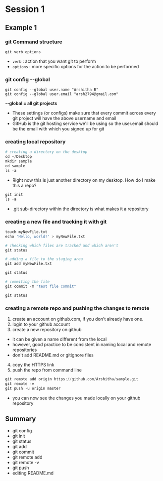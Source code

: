 # Session 1

## Example 1

### git Command structure
`git verb options`

* `verb` : action that you want git to perform
* `options` : more specific options for the action to be performed

### git config --global

``` 
git config --global user.name "Arshitha B" 
git config --global user.email "arsh2794@gmail.com"
```

**--global = all git projects**

* These settings (or configs) make sure that every commit across every git project will have the above username and email
* GitHub is the git hosting service we'll be using so the user.email should be the email with which you signed up for git

### creating local repository
```python
# creating a directory on the desktop
cd ~/Desktop 
mkdir sample
cd sample
ls -a
```
* Right now this is just another directory on my desktop. How do I make this a repo?

```python
git init 
ls -a 
```

* .git sub-directory within the directory is what makes it a repository 

### creating a new file and tracking it with git
```python
touch myNewFile.txt 
echo 'Hello, world!' > myNewFile.txt

# checking which files are tracked and which aren't
git status 

# adding a file to the staging area 
git add myNewFile.txt 

git status 

# commiting the file 
git commit -m "test file commit" 

git status 
```

### creating a remote repo and pushing the changes to remote
1. create an account on github.com, if you don't already have one. 
2. login to your github account 
3. create a new repository on github
* it can be given a name different from the local 
* however, good practice to be consistent in naming local and remote repositories 
* don't add README.md or gitignore files
4. copy the HTTPS link 
5. push the repo from command line 

```python
git remote add origin https://github.com/Arshitha/sample.git
git remote -v
git push -u origin master
```

* you can now see the changes you made locally on your github repository 

## Summary 
* git config 
* git init 
* git status
* git add 
* git commit 
* git remote add 
* git remote -v 
* git push
* editing README.md








